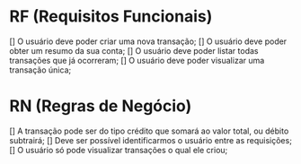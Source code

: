 # RF (Requisitos Funcionais)
 [] O usuário deve poder criar uma nova transação;
 [] O usuário deve poder obter um resumo da sua conta;
 [] O usuário deve poder listar todas transações que já ocorreram;
 [] O usuário deve poder visualizar uma transação única;
# RN (Regras de Negócio)
 [] A transação pode ser do tipo crédito que somará ao valor total, ou débito subtrairá;
 [] Deve ser possível identificarmos o usuário entre as requisições;
 [] O usuário só pode visualizar transações o qual ele criou;
 